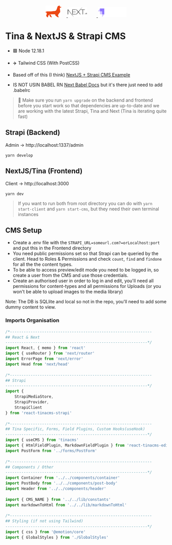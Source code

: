 <p align="center">
  <a href="https://tinacms.org">
    <img style="padding-right: 16px;"  src="./static/tina.svg" width="50" height="36">
  </a>
  <a href="https://nextjs.org/">
    <img style="padding-right: 30px;" src="./static/nextjs.svg" width="60" height="32">
  </a>
    <a href="https://strapi.io/">
    <img src="./static/strapi.svg" width="90" height="32">
  </a>
</p>

# Tina & NextJS & Strapi CMS

-   🟩 Node 12.18.1

-   ✈️ Tailwind CSS (With PostCSS)

-   Based off of this (I think) [NextJS + Strapi CMS Example](https://github.com/vercel/next.js/tree/canary/examples/cms-strapi)

-   IS NOT USIN BABEL RN [Next Babel Docs](https://nextjs.org/docs/advanced-features/customizing-babel-config) but it's there just need to add .babelrc

> 🤚 Make sure you run `yarn upgrade` on the backend and frontend before you start work so that dependencies are up-to-date and we are working with the latest Strapi, Tina and Next (Tina is iterating quite fast)

## Strapi (Backend)

Admin -> http://localhost:1337/admin

`yarn develop`

## NextJS/Tina (Frontend)

Client -> http://localhost:3000

`yarn dev`

> If you want to run both from root directory you can do with `yarn start-client` and `yarn start-cms`, but they need their own terminal instances

## CMS Setup

-   Create a .env file with the `STRAPI_URL=someurl.com?=orLocalhost:port` and put this in the Frontend directory
-   You need public permissions set so that Strapi can be queried by the client. Head to Roles & Permissions and check `count`, `find` and `findone` for all the the content types.
-   To be able to access preview/edit mode you need to be logged in, so create a user from the CMS and use those credentials.
-   Create an authorised user in order to log in and edit, you'll need all permissions for content-types and all permissions for Uploads (or you won't be able to upload images to the media library)

Note: The DB is SQLlite and local so not in the repo, you'll need to add some dummy content to view.

### Imports Organisation

```javascript
/*--------------------------------------------------------------
## React & Next
--------------------------------------------------------------*/
import React, { memo } from 'react'
import { useRouter } from 'next/router'
import ErrorPage from 'next/error'
import Head from 'next/head'

/*--------------------------------------------------------------
## Strapi
--------------------------------------------------------------*/
import {
    StrapiMediaStore,
    StrapiProvider,
    StrapiClient
} from 'react-tinacms-strapi'

/*--------------------------------------------------------------
## Tina Specific, Forms, Field Plugins, Custom Hooks(useHook)
--------------------------------------------------------------*/
import { useCMS } from 'tinacms'
import { HtmlFieldPlugin, MarkdownFieldPlugin } from 'react-tinacms-editor'
import PostForm from '../forms/PostForm'

/*--------------------------------------------------------------
## Components / Other
--------------------------------------------------------------*/
import Container from '../../components/container'
import PostBody from '../../components/post-body'
import Header from '../../components/header'

import { CMS_NAME } from '../../lib/constants'
import markdownToHtml from '../../lib/markdownToHtml'

/*--------------------------------------------------------------
## Styling (if not using Tailwind)
--------------------------------------------------------------*/
import { css } from '@emotion/core'
import { GlobalStyles } from './GlobalStyles'
```
